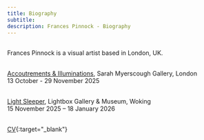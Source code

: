 ```yaml
---
title: Biography
subtitle: 
description: Frances Pinnock - Biography
---  
```

  
<br/> 
Frances Pinnock is a visual artist based in London, UK.  
<br/> 
<br/>  
  

[Accoutrements & Illuminations](https://www.sarahmyerscough.com/exhibitions/70-frances-pinnock-accoutrements-illuminations/), Sarah Myerscough Gallery, London  
13 October - 29 November 2025  
<br/>  

[Light Sleeper](https://www.thelightbox.org.uk/whats-on/frances-pinnock-light-sleeper), Lightbox Gallery & Museum, Woking  
15 November 2025 – 18 January 2026  
<br/>  


  
[CV](cv.pdf){:target="_blank"} 









   
 




 









  










 



  










 











